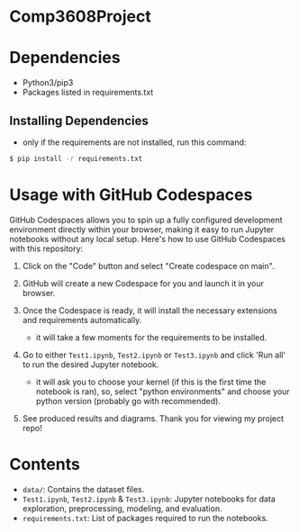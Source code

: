 # Comp3608Project

# Dependencies
* Python3/pip3
* Packages listed in requirements.txt

## Installing Dependencies
- only if the requirements are not installed, run this command:
```bash
$ pip install -r requirements.txt
```

# Usage with GitHub Codespaces
GitHub Codespaces allows you to spin up a fully configured development environment directly within your browser, making it easy to run Jupyter notebooks without any local setup. Here's how to use GitHub Codespaces with this repository:

1. Click on the "Code" button and select "Create codespace on main".
2. GitHub will create a new Codespace for you and launch it in your browser.
3. Once the Codespace is ready, it will install the necessary extensions and requirements automatically.
   - it will take a few moments for the requirements to be installed.
4. Go to either `Test1.ipynb`, `Test2.ipynb` or `Test3.ipynb` and click 'Run all' to run the desired Jupyter notebook.
   - it will ask you to choose your kernel (if this is the first time the notebook is ran), so, select "python environments" and choose your python version (probably go with recommended).
  
5. See produced results and diagrams. Thank you for viewing my project repo!

# Contents
- `data/`: Contains the dataset files.
- `Test1.ipynb`, `Test2.ipynb` & `Test3.ipynb`: Jupyter notebooks for data exploration, preprocessing, modeling, and evaluation.
- `requirements.txt`: List of packages required to run the notebooks.
